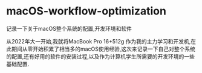 # macOS-workflow-optimization
记录一下关于macOS整个系统的配置,开发环境和软件

从2022年大一开始,我就将MacBook Pro 16+512g 作为我的主力学习和开发机,在此期间从零开始积累了相当多的macOS使用经验,这次来记录一下自己对整个系统的配置,还有好用的软件的安装过程,以及作为计算机学生所需要的开发环境的一些基础配置.

